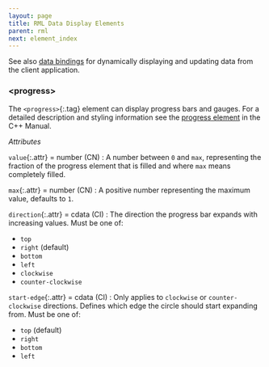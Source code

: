 ```yaml
---
layout: page
title: RML Data Display Elements
parent: rml
next: element_index
---
```


See also [data bindings](../data_bindings.html) for dynamically displaying and updating data from the client application.

### \<progress\>

The `<progress>`{:.tag} element can display progress bars and gauges. For a detailed description and styling information see the [progress element]({{"pages/cpp_manual/element_packages/progress_bar.html"|relative_url}}) in the C++ Manual.

_Attributes_

`value`{:.attr} = number (CN)
: A number between `0` and `max`, representing the fraction of the progress element that is filled and where `max` means completely filled.

`max`{:.attr} = number (CN)
: A positive number representing the maximum value, defaults to `1`.

`direction`{:.attr} = cdata (CI)
: The direction the progress bar expands with increasing values. Must be one of:
* `top`
* `right` (default)
* `bottom`
* `left`
* `clockwise`
* `counter-clockwise`

`start-edge`{:.attr} = cdata (CI)
: Only applies to `clockwise` or `counter-clockwise` directions. Defines which edge the
circle should start expanding from. Must be one of:
* `top` (default)
* `right`
* `bottom`
* `left`
